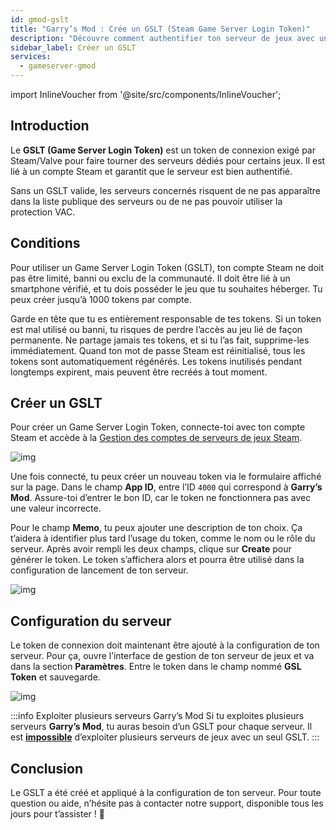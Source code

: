```yaml
---
id: gmod-gslt
title: "Garry’s Mod : Crée un GSLT (Steam Game Server Login Token)"
description: "Découvre comment authentifier ton serveur de jeux avec un Steam Game Server Login Token pour un listing correct et la protection VAC → En savoir plus maintenant"
sidebar_label: Créer un GSLT
services:
  - gameserver-gmod
---
```


import InlineVoucher from '@site/src/components/InlineVoucher';



## Introduction

Le **GSLT (Game Server Login Token)** est un token de connexion exigé par Steam/Valve pour faire tourner des serveurs dédiés pour certains jeux. Il est lié à un compte Steam et garantit que le serveur est bien authentifié.

Sans un GSLT valide, les serveurs concernés risquent de ne pas apparaître dans la liste publique des serveurs ou de ne pas pouvoir utiliser la protection VAC.

<InlineVoucher />



## Conditions

Pour utiliser un Game Server Login Token (GSLT), ton compte Steam ne doit pas être limité, banni ou exclu de la communauté. Il doit être lié à un smartphone vérifié, et tu dois posséder le jeu que tu souhaites héberger. Tu peux créer jusqu’à 1000 tokens par compte.

Garde en tête que tu es entièrement responsable de tes tokens. Si un token est mal utilisé ou banni, tu risques de perdre l’accès au jeu lié de façon permanente. Ne partage jamais tes tokens, et si tu l’as fait, supprime-les immédiatement. Quand ton mot de passe Steam est réinitialisé, tous les tokens sont automatiquement régénérés. Les tokens inutilisés pendant longtemps expirent, mais peuvent être recréés à tout moment.



## Créer un GSLT
Pour créer un Game Server Login Token, connecte-toi avec ton compte Steam et accède à la [Gestion des comptes de serveurs de jeux Steam](https://steamcommunity.com/dev/managegameservers).


![img](https://screensaver01.zap-hosting.com/index.php/s/WaMsyscboqCtNHA/preview)

Une fois connecté, tu peux créer un nouveau token via le formulaire affiché sur la page. Dans le champ **App ID**, entre l’ID `4000` qui correspond à **Garry’s Mod**. Assure-toi d’entrer le bon ID, car le token ne fonctionnera pas avec une valeur incorrecte.

Pour le champ **Memo**, tu peux ajouter une description de ton choix. Ça t’aidera à identifier plus tard l’usage du token, comme le nom ou le rôle du serveur. Après avoir rempli les deux champs, clique sur **Create** pour générer le token. Le token s’affichera alors et pourra être utilisé dans la configuration de lancement de ton serveur.

![img](https://screensaver01.zap-hosting.com/index.php/s/Yn572Ze42ZsXNPL/download)

## Configuration du serveur

Le token de connexion doit maintenant être ajouté à la configuration de ton serveur. Pour ça, ouvre l’interface de gestion de ton serveur de jeux et va dans la section **Paramètres**. Entre le token dans le champ nommé **GSL Token** et sauvegarde.

![img](https://screensaver01.zap-hosting.com/index.php/s/tzJiT4nTZo2nWMz/preview)

:::info Exploiter plusieurs serveurs Garry’s Mod
Si tu exploites plusieurs serveurs **Garry’s Mod**, tu auras besoin d’un GSLT pour chaque serveur. Il est <u>**impossible**</u> d’exploiter plusieurs serveurs de jeux avec un seul GSLT.
:::



## Conclusion

Le GSLT a été créé et appliqué à la configuration de ton serveur. Pour toute question ou aide, n’hésite pas à contacter notre support, disponible tous les jours pour t’assister ! 🙂

<InlineVoucher />